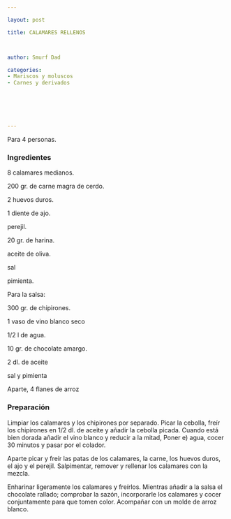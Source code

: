```yaml
---

layout: post

title: CALAMARES RELLENOS



author: Smurf Dad

categories:
- Mariscos y moluscos
- Carnes y derivados






---
```


Para 4 personas.

<h3>Ingredientes</h3>

8 calamares medianos.

200 gr. de carne magra de cerdo.

2 huevos duros.

1 diente de ajo.

perejil.

20 gr. de harina.

aceite de oliva.

sal

pimienta.

Para la salsa:

300 gr. de chipirones.

1 vaso de vino blanco seco

1/2 l de agua.

10 gr. de chocolate amargo.

2 dl. de aceite

sal y pimienta

Aparte, 4 flanes de arroz

<h3>Preparación</h3>

Limpiar los calamares y los chipirones por separado. Picar la cebolla, freír los chipirones en 1/2 dl. de aceite y añadir la cebolla picada. Cuando está bien dorada añadir el vino blanco y reducir a la mitad, Poner e) agua, cocer 30 minutos y pasar por el colador.

Aparte picar y freír las patas de los calamares, la carne, los huevos duros, el ajo y el perejil. Salpimentar, remover y rellenar los calamares con la mezcla.

Enharinar ligeramente los calamares y freírlos. Mientras añadir a la salsa el chocolate rallado; comprobar la sazón, incorporarle los calamares y cocer conjuntamente para que tomen color. Acompañar con un molde de arroz blanco.